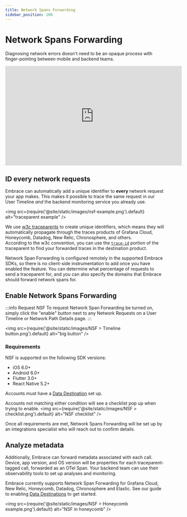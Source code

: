 ```yaml
---
title: Network Spans Forwarding
sidebar_position: 100
---
```


# Network Spans Forwarding

Diagnosing network errors doesn't need to be an opaque process with finger-pointing between mobile and backend teams.

<div>
    <iframe width="560" height="315" src="https://www.youtube.com/embed/jJVlc8F89Qo?si=-udHrlujEMiTsOuV" title="YouTube video player" frameborder="0" allow="accelerometer; autoplay; clipboard-write; encrypted-media; gyroscope; picture-in-picture; web-share" referrerpolicy="strict-origin-when-cross-origin" allowfullscreen></iframe>
</div>

## ID every network requests

Embrace can automatically add a unique identifier to **every** network request your app makes.  This makes it possible to trace the same request in our User Timeline *and* the backend monitoring service you already use.

<img src={require('@site/static/images/nsf-example.png').default} alt="traceparent example" />

We use [w3c traceparents](https://www.w3.org/TR/trace-context-1/#traceparent-header) to create unique identifiers, which means they will automatically propagate through the traces products of Grafana Cloud, Honeycomb, Datadog, New Relic, Chronosphere, and others.  
According to the w3c convention, you can use the [`trace-id`](https://www.w3.org/TR/trace-context-1/#examples-of-http-traceparent-headers) portion of the traceparent to find your forwarded traces in the destination product.

Network Span Forwarding is configured remotely in the supported Embrace SDKs, so there is no client-side instrumentation to add once you have enabled the feature. You can determine what percentage of requests to send a traceparent for, and you can also specify the domains that Embrace should forward network spans for.

## Enable Network Spans Forwarding

:::info Request NSF
To request Network Span Forwarding be turned on, simply click the "enable" button next to any Network Requests on a User Timeline or Network Path Details page.
:::

<img src={require('@site/static/images/NSF > Timeline button.png').default} alt="big button" />

### Requirements

NSF is supported on the following SDK versions:
- iOS 6.0+
- Android 6.0+
- Flutter 3.0+
- React Native 5.2+

Accounts must have a [Data Destination](/data-destinations/) set up.

Accounts not matching either condition will see a checklist pop up when trying to enable.
<img src={require('@site/static/images/NSF > checklist.png').default} alt="NSF checklist" />



Once all requirements are met, Network Spans Forwarding will be set up by an integrations specialist who will reach out to confirm details.


## Analyze metadata

Additionally, Embrace can forward metadata associated with each call.  Device, app version, and OS version will be properties for each traceparent-tagged call, forwarded as an OTel Span.  Your backend team can use their observability tools to set up analyses and monitoring.

Embrace currently supports Network Span Forwarding for Grafana Cloud, New Relic, Honeycomb, Datadog, Chronosphere and Elastic.  See our guide to enabling [Data Destinations](/data-destinations/) to get started.


<img src={require('@site/static/images/NSF > Honeycomb example.png').default} alt="NSF in honeycomb" />
